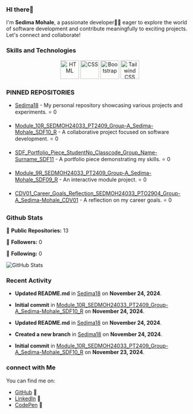 ### HI there👋

I'm **Sedima Mohale**, a passionate developer👩‍💻 eager to explore the world of software development and contribute meaningfully to exciting projects. Let's connect and collaborate!

### Skills and Technologies
<div align="center">
	<img width="50" src="https://user-images.githubusercontent.com/25181517/192158954-f88b5814-d510-4564-b285-dff7d6400dad.png" alt="HTML" title="HTML"/>
	<img width="50" src="https://user-images.githubusercontent.com/25181517/183898674-75a4a1b1-f960-4ea9-abcb-637170a00a75.png" alt="CSS" title="CSS"/>
	<img width="50" src="https://user-images.githubusercontent.com/25181517/183898054-b3d693d4-dafb-4808-a509-bab54cf5de34.png" alt="Bootstrap" title="Bootstrap"/>
	<img width="50" src="https://user-images.githubusercontent.com/25181517/202896760-337261ed-ee92-4979-84c4-d4b829c7355d.png" alt="Tailwind CSS" title="Tailwind CSS"/>
</div>

### PINNED REPOSITORIES
- [Sedima18](https://github.com/Sedima18/Sedima18) - My personal repository showcasing various projects and experiments. ⭐ 0

- [Module_10R_SEDMOH24033_PT2409_Group-A_Sedima-Mohale_SDF10_R](https://github.com/Sedima18/Module_10R_SEDMOH24033_PT2409_Group-A_Sedima-Mohale_SDF10_R) - A collaborative project focused on software development. ⭐ 0

- [SDF_Portfolio_Piece_StudentNo_Classcode_Group_Name-Surname_SDF11](https://github.com/Sedima18/SDF_Portfolio_Piece_StudentNo_Classcode_Group_Name-Surname_SDF11) - A portfolio piece demonstrating my skills. ⭐ 0

- [Module_9R_SEDMOH24033_PT2409_Group-A_Sedima-Mohale_SDF09_R](https://github.com/Sedima18/Module_9R_SEDMOH24033_PT2409_Group-A_Sedima-Mohale_SDF09_R) - An interactive module project. ⭐ 0

- [CDV01_Career_Goals_Reflection_SEDMOH24033_PTO2904_Group-A_Sedima-Mohale_CDV01](https://github.com/Sedima18/CDV01_Career_Goals_Reflection_SEDMOH24033_PTO2904_Group-A_Sedima-Mohale_CDV01) - A reflection on my career goals. ⭐ 0

### Github Stats
🌟 **Public Repositories:** 13

👥 **Followers:** 0

👤 **Following:** 0

![GitHub Stats](https://github-readme-stats.vercel.app/api?username=Sedima18&show_icons=true&theme=radical)

### Recent Activity
- **Updated README.md** in [Sedima18](https://github.com/Sedima18/Sedima18) on **November 24, 2024**.

- **Initial commit** in [Module_10R_SEDMOH24033_PT2409_Group-A_Sedima-Mohale_SDF10_R](https://github.com/Sedima18/Module_10R_SEDMOH24033_PT2409_Group-A_Sedima-Mohale_SDF10_R) on **November 24, 2024**.

- **Updated README.md** in [Sedima18](https://github.com/Sedima18/Sedima18) on **November 24, 2024**.

- **Created a new branch** in [Sedima18](https://github.com/Sedima18/Sedima18) on **November 24, 2024**.

- **Initial commit** in [Module_10R_SEDMOH24033_PT2409_Group-A_Sedima-Mohale_SDF10_R](https://github.com/Sedima18/Module_10R_SEDMOH24033_PT2409_Group-A_Sedima-Mohale_SDF10_R) on **November 23, 2024**.

### connect with Me
You can find me on:

- [GitHub](https://github.com/Sedima18) 🐙
- [LinkedIn](https://www.linkedin.com/in/sedima-mohale-0a588132b/) 💼
- [CodePen](https://codepen.io/Sedima18) 🎨
